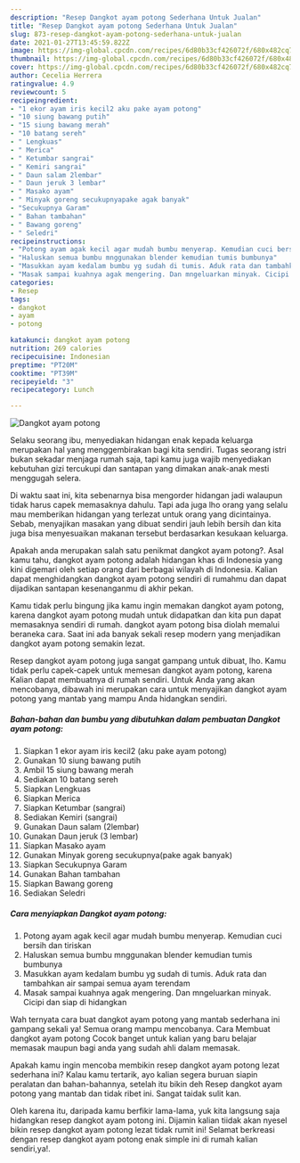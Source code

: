 ```yaml
---
description: "Resep Dangkot ayam potong Sederhana Untuk Jualan"
title: "Resep Dangkot ayam potong Sederhana Untuk Jualan"
slug: 873-resep-dangkot-ayam-potong-sederhana-untuk-jualan
date: 2021-01-27T13:45:59.822Z
image: https://img-global.cpcdn.com/recipes/6d80b33cf426072f/680x482cq70/dangkot-ayam-potong-foto-resep-utama.jpg
thumbnail: https://img-global.cpcdn.com/recipes/6d80b33cf426072f/680x482cq70/dangkot-ayam-potong-foto-resep-utama.jpg
cover: https://img-global.cpcdn.com/recipes/6d80b33cf426072f/680x482cq70/dangkot-ayam-potong-foto-resep-utama.jpg
author: Cecelia Herrera
ratingvalue: 4.9
reviewcount: 5
recipeingredient:
- "1 ekor ayam iris kecil2 aku pake ayam potong"
- "10 siung bawang putih"
- "15 siung bawang merah"
- "10 batang sereh"
- " Lengkuas"
- " Merica"
- " Ketumbar sangrai"
- " Kemiri sangrai"
- " Daun salam 2lembar"
- " Daun jeruk 3 lembar"
- " Masako ayam"
- " Minyak goreng secukupnyapake agak banyak"
- "Secukupnya Garam"
- " Bahan tambahan"
- " Bawang goreng"
- " Seledri"
recipeinstructions:
- "Potong ayam agak kecil agar mudah bumbu menyerap. Kemudian cuci bersih dan tiriskan"
- "Haluskan semua bumbu mnggunakan blender kemudian tumis bumbunya"
- "Masukkan ayam kedalam bumbu yg sudah di tumis. Aduk rata dan tambahkan air sampai semua ayam terendam"
- "Masak sampai kuahnya agak mengering. Dan mngeluarkan minyak. Cicipi dan siap di hidangkan"
categories:
- Resep
tags:
- dangkot
- ayam
- potong

katakunci: dangkot ayam potong 
nutrition: 269 calories
recipecuisine: Indonesian
preptime: "PT20M"
cooktime: "PT39M"
recipeyield: "3"
recipecategory: Lunch

---
```



![Dangkot ayam potong](https://img-global.cpcdn.com/recipes/6d80b33cf426072f/680x482cq70/dangkot-ayam-potong-foto-resep-utama.jpg)

Selaku seorang ibu, menyediakan hidangan enak kepada keluarga merupakan hal yang menggembirakan bagi kita sendiri. Tugas seorang istri bukan sekadar menjaga rumah saja, tapi kamu juga wajib menyediakan kebutuhan gizi tercukupi dan santapan yang dimakan anak-anak mesti menggugah selera.

Di waktu  saat ini, kita sebenarnya bisa mengorder hidangan jadi walaupun tidak harus capek memasaknya dahulu. Tapi ada juga lho orang yang selalu mau memberikan hidangan yang terlezat untuk orang yang dicintainya. Sebab, menyajikan masakan yang dibuat sendiri jauh lebih bersih dan kita juga bisa menyesuaikan makanan tersebut berdasarkan kesukaan keluarga. 



Apakah anda merupakan salah satu penikmat dangkot ayam potong?. Asal kamu tahu, dangkot ayam potong adalah hidangan khas di Indonesia yang kini digemari oleh setiap orang dari berbagai wilayah di Indonesia. Kalian dapat menghidangkan dangkot ayam potong sendiri di rumahmu dan dapat dijadikan santapan kesenanganmu di akhir pekan.

Kamu tidak perlu bingung jika kamu ingin memakan dangkot ayam potong, karena dangkot ayam potong mudah untuk didapatkan dan kita pun dapat memasaknya sendiri di rumah. dangkot ayam potong bisa diolah memalui beraneka cara. Saat ini ada banyak sekali resep modern yang menjadikan dangkot ayam potong semakin lezat.

Resep dangkot ayam potong juga sangat gampang untuk dibuat, lho. Kamu tidak perlu capek-capek untuk memesan dangkot ayam potong, karena Kalian dapat membuatnya di rumah sendiri. Untuk Anda yang akan mencobanya, dibawah ini merupakan cara untuk menyajikan dangkot ayam potong yang mantab yang mampu Anda hidangkan sendiri.

<!--inarticleads1-->

##### Bahan-bahan dan bumbu yang dibutuhkan dalam pembuatan Dangkot ayam potong:

1. Siapkan 1 ekor ayam iris kecil2 (aku pake ayam potong)
1. Gunakan 10 siung bawang putih
1. Ambil 15 siung bawang merah
1. Sediakan 10 batang sereh
1. Siapkan  Lengkuas
1. Siapkan  Merica
1. Siapkan  Ketumbar (sangrai)
1. Sediakan  Kemiri (sangrai)
1. Gunakan  Daun salam (2lembar)
1. Gunakan  Daun jeruk (3 lembar)
1. Siapkan  Masako ayam
1. Gunakan  Minyak goreng secukupnya(pake agak banyak)
1. Siapkan Secukupnya Garam
1. Gunakan  Bahan tambahan
1. Siapkan  Bawang goreng
1. Sediakan  Seledri




<!--inarticleads2-->

##### Cara menyiapkan Dangkot ayam potong:

1. Potong ayam agak kecil agar mudah bumbu menyerap. Kemudian cuci bersih dan tiriskan
1. Haluskan semua bumbu mnggunakan blender kemudian tumis bumbunya
1. Masukkan ayam kedalam bumbu yg sudah di tumis. Aduk rata dan tambahkan air sampai semua ayam terendam
1. Masak sampai kuahnya agak mengering. Dan mngeluarkan minyak. Cicipi dan siap di hidangkan




Wah ternyata cara buat dangkot ayam potong yang mantab sederhana ini gampang sekali ya! Semua orang mampu mencobanya. Cara Membuat dangkot ayam potong Cocok banget untuk kalian yang baru belajar memasak maupun bagi anda yang sudah ahli dalam memasak.

Apakah kamu ingin mencoba membikin resep dangkot ayam potong lezat sederhana ini? Kalau kamu tertarik, ayo kalian segera buruan siapin peralatan dan bahan-bahannya, setelah itu bikin deh Resep dangkot ayam potong yang mantab dan tidak ribet ini. Sangat taidak sulit kan. 

Oleh karena itu, daripada kamu berfikir lama-lama, yuk kita langsung saja hidangkan resep dangkot ayam potong ini. Dijamin kalian tiidak akan nyesel bikin resep dangkot ayam potong lezat tidak rumit ini! Selamat berkreasi dengan resep dangkot ayam potong enak simple ini di rumah kalian sendiri,ya!.

